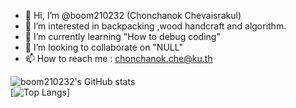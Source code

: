 - 👋 Hi, I’m @boom210232 (Chonchanok Chevaisrakul)
- 👀 I’m interested in backpacking ,wood handcraft and algorithm.
- 🌱 I’m currently learning "How to debug coding"
- 💞️ I’m looking to collaborate on "NULL"
- 📫 How to reach me : chonchanok.che@ku.th                   
   
![boom210232's GitHub stats](https://github-readme-stats.vercel.app/api?username=boom210232&count_private=true&show_icon=true&theme=tokyonight)            
[![Top Langs](https://github-readme-stats.vercel.app/api/top-langs/?username=boom210232&layout=compact&theme=tokyonight)]



<!---
boom210232/boom210232 is a ✨ special ✨ repository because its `README.md` (this file) appears on your GitHub profile.
You can click the Preview link to take a look at your changes.
--->
